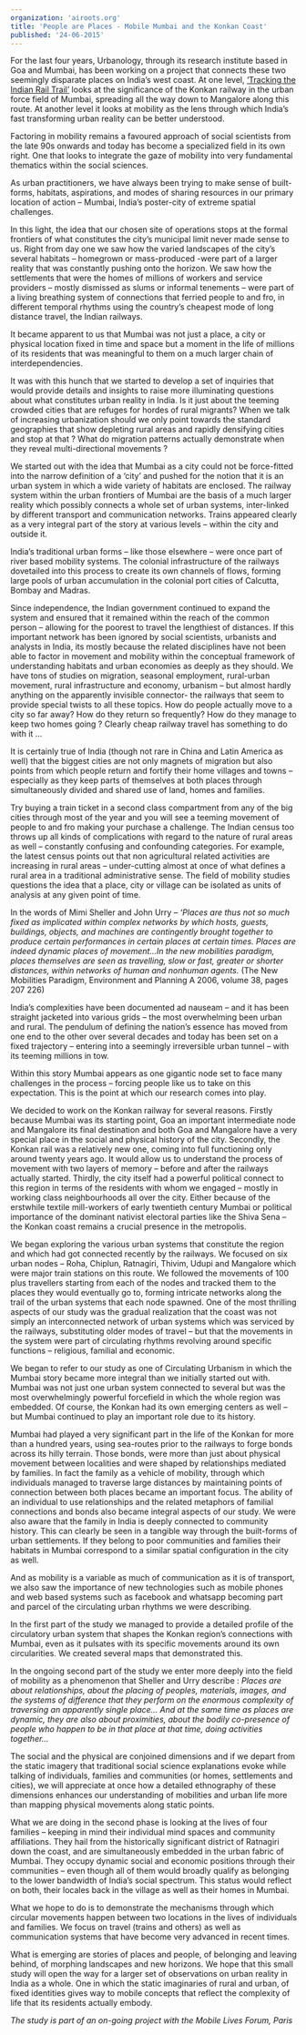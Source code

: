 ```yaml
---
organization: 'airoots.org'
title: 'People are Places - Mobile Mumbai and the Konkan Coast'
published: '24-06-2015'
---
```


[an_awesome_website_link]: [https://web.archive.org/web/20160525112646/http://en.forumviesmobiles.org/project/2013/06/10/tracking-indian-rail-trail-881]

For the last four years, Urbanology, through its research institute based in Goa and Mumbai,
has been working on a project that connects these two seemingly disparate places on India’s
west coast. At one level, [‘Tracking the Indian Rail Trail’][an_awesome_website_link] looks at the significance of the Konkan
railway in the urban force field of Mumbai, spreading all the way down to Mangalore along this
route. At another level it looks at mobility as the lens through which India’s fast transforming
urban reality can be better understood.

Factoring in mobility remains a favoured approach of social scientists from the late 90s onwards
and today has become a specialized field in its own right. One that looks to integrate the gaze of
mobility into very fundamental thematics within the social sciences.

As urban practitioners, we have always been trying to make sense of built-forms, habitats,
aspirations, and modes of sharing resources in our primary location of action – Mumbai, India’s
poster-city of extreme spatial challenges.

In this light, the idea that our chosen site of operations stops at the formal frontiers of what
constitutes the city’s municipal limit never made sense to us. Right from day one we saw how
the varied landscapes of the city’s several habitats – homegrown or mass-produced -were part
of a larger reality that was constantly pushing onto the horizon. We saw how the settlements
that were the homes of millions of workers and service providers – mostly dismissed as slums or
informal tenements – were part of a living breathing system of connections that ferried people to
and fro, in different temporal rhythms using the country’s cheapest mode of long distance travel,
the Indian railways.

It became apparent to us that Mumbai was not just a place, a city or physical location fixed in
time and space but a moment in the life of millions of its residents that was meaningful to them
on a much larger chain of interdependencies.

It was with this hunch that we started to develop a set of inquiries that would provide details and
insights to raise more illuminating questions about what constitutes urban reality in India. Is it
just about the teeming crowded cities that are refuges for hordes of rural migrants? When we
talk of increasing urbanization should we only point towards the standard geographies that show
depleting rural areas and rapidly densifying cities and stop at that ? What do migration patterns
actually demonstrate when they reveal multi-directional movements ?

We started out with the idea that Mumbai as a city could not be force-fitted into the narrow
definition of a ‘city’ and pushed for the notion that it is an urban system in which a wide variety
of habitats are enclosed. The railway system within the urban frontiers of Mumbai are the basis
of a much larger reality which possibly connects a whole set of urban systems, inter-linked by
different transport and communication networks. Trains appeared clearly as a very integral part
of the story at various levels – within the city and outside it.

India’s traditional urban forms – like those elsewhere – were once part of river based mobility
systems. The colonial infrastructure of the railways dovetailed into this process to create its own
channels of flows, forming large pools of urban accumulation in the colonial port cities of
Calcutta, Bombay and Madras.

Since independence, the Indian government continued to expand the system and ensured that it
remained within the reach of the common person – allowing for the poorest to travel the
lengthiest of distances. If this important network has been ignored by social scientists, urbanists
and analysts in India, its mostly because the related disciplines have not been able to factor in
movement and mobility within the conceptual framework of understanding habitats and urban
economies as deeply as they should. We have tons of studies on migration, seasonal
employment, rural-urban movement, rural infrastructure and economy, urbanism – but almost
hardly anything on the apparently invisible connector- the railways that seem to provide special
twists to all these topics. How do people actually move to a city so far away? How do they return
so frequently? How do they manage to keep two homes going ? Clearly cheap railway travel
has something to do with it ...

It is certainly true of India (though not rare in China and Latin America as well) that the biggest
cities are not only magnets of migration but also points from which people return and fortify their
home villages and towns – especially as they keep parts of themselves at both places through
simultaneously divided and shared use of land, homes and families.

Try buying a train ticket in a second class compartment from any of the big cities through most
of the year and you will see a teeming movement of people to and fro making your purchase a
challenge. The Indian census too throws up all kinds of complications with regard to the nature
of rural areas as well – constantly confusing and confounding categories. For example, the
latest census points out that non agricultural related activities are increasing in rural areas –
under-cutting almost at once of what defines a rural area in a traditional administrative sense.
The field of mobility studies questions the idea that a place, city or village can be isolated as
units of analysis at any given point of time.

In the words of Mimi Sheller and John Urry – *‘Places are thus not so much fixed as implicated within complex networks by which hosts,
guests, buildings, objects, and machines are contingently brought together to produce certain
performances in certain places at certain times. Places are indeed dynamic places of
movement...In the new mobilities paradigm, places themselves are seen as travelling, slow or
fast, greater or shorter distances, within networks of human and nonhuman agents.* (The New
Mobilities Paradigm, Environment and Planning A 2006, volume 38, pages 207 226)

India’s complexities have been documented ad nauseam – and it has been straight jacketed into
various grids – the most overwhelming been urban and rural. The pendulum of defining the
nation’s essence has moved from one end to the other over several decades and today has
been set on a fixed trajectory – entering into a seemingly irreversible urban tunnel – with its
teeming millions in tow.

Within this story Mumbai appears as one gigantic node set to face many challenges in the
process – forcing people like us to take on this expectation. This is the point at which our research comes into play.

We decided to work on the Konkan railway for several reasons. Firstly because Mumbai was its
starting point, Goa an important intermediate node and Mangalore its final destination and both
Goa and Mangalore have a very special place in the social and physical history of the city.
Secondly, the Konkan rail was a relatively new one, coming into full functioning only around
twenty years ago. It would allow us to understand the process of movement with two layers of
memory – before and after the railways actually started. Thirdly, the city itself had a powerful
political connect to this region in terms of the residents with whom we engaged – mostly in
working class neighbourhoods all over the city. Either because of the erstwhile textile
mill-workers of early twentieth century Mumbai or political importance of the dominant nativist
electoral parties like the Shiva Sena – the Konkan coast remains a crucial presence in the
metropolis.

We began exploring the various urban systems that constitute the region and which had got
connected recently by the railways. We focused on six urban nodes – Roha, Chiplun, Ratnagiri,
Thivim, Udupi and Mangalore which were major train stations on this route. We followed the
movements of 100 plus travellers starting from each of the nodes and tracked them to the
places they would eventually go to, forming intricate networks along the trail of the urban
systems that each node spawned. One of the most thrilling aspects of our study was the gradual
realization that the coast was not simply an interconnected network of urban systems which was
serviced by the railways, substituting older modes of travel – but that the movements in the
system were part of circulating rhythms revolving around specific functions – religious, familial
and economic.

We began to refer to our study as one of Circulating Urbanism in which the Mumbai story
became more integral than we initially started out with. Mumbai was not just one urban system
connected to several but was the most overwhelmingly powerful forcefield in which the whole
region was embedded. Of course, the Konkan had its own emerging centers as well – but
Mumbai continued to play an important role due to its history.

Mumbai had played a very significant part in the life of the Konkan for more than a hundred
years, using sea-routes prior to the railways to forge bonds across its hilly terrain. Those bonds, were more than just about physical movement between localities and were shaped by
relationships mediated by families. In fact the family as a vehicle of mobility, through which
individuals managed to traverse large distances by maintaining points of connection between
both places became an important focus. The ability of an individual to use relationships and the
related metaphors of familial connections and bonds also became integral aspects of our study.
We were also aware that the family in India is deeply connected to community history. This can
clearly be seen in a tangible way through the built-forms of urban settlements. If they belong to
poor communities and families their habitats in Mumbai correspond to a similar spatial
configuration in the city as well.

And as mobility is a variable as much of communication as it is of transport, we also saw the
importance of new technologies such as mobile phones and web based systems such as
facebook and whatsapp becoming part and parcel of the circulating urban rhythms we were
describing.

In the first part of the study we managed to provide a detailed profile of the circulatory urban
system that shapes the Konkan region’s connections with Mumbai, even as it pulsates with its
specific movements around its own circularities. We created several maps that demonstrated
this.

In the ongoing second part of the study we enter more deeply into the field of mobility as a
phenomenon that Sheller and Urry describe :
*Places are about relationships, about the placing of peoples, materials, images, and the
systems of difference that they perform on the enormous complexity of traversing an apparently
single place... And at the same time as places are dynamic, they are also about proximities,
about the bodily co-presence of people who happen to be in that place at that time, doing
activities together...*

The social and the physical are conjoined dimensions and if we depart from the static imagery
that traditional social science explanations evoke while talking of individuals, families and
communities (or homes, settlements and cities), we will appreciate at once how a detailed
ethnography of these dimensions enhances our understanding of mobilities and urban life more
than mapping physical movements along static points.

What we are doing in the second phase is looking at the lives of four families – keeping in mind
their individual mind spaces and community affiliations. They hail from the historically significant
district of Ratnagiri down the coast, and are simultaneously embedded in the urban fabric of
Mumbai. They occupy dynamic social and economic positions through their communities – even
though all of them would broadly qualify as belonging to the lower bandwidth of India’s social
spectrum. This status would reflect on both, their locales back in the village as well as their
homes in Mumbai.

What we hope to do is to demonstrate the mechanisms through which circular movements
happen between two locations in the lives of individuals and families. We focus on travel (trains
and others) as well as communication systems that have become very advanced in recent
times.

What is emerging are stories of places and people, of belonging and leaving behind, of
morphing landscapes and new horizons. We hope that this small study will open the way for a
larger set of observations on urban reality in India as a whole. One in which the static
imaginaries of rural and urban, of fixed identities gives way to mobile concepts that reflect the
complexity of life that its residents actually embody.

*The study is part of an on-going project with the Mobile Lives
Forum, Paris*
